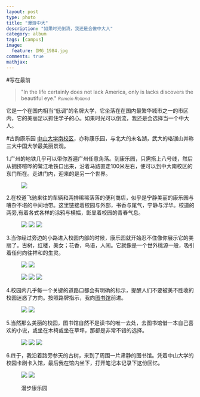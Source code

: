 ```yaml
---
layout: post
type: photo
title: "漫游中大"
description: "如果时光倒流，我还是会做中大人"
category: album
tags: [campus]
image: 
  feature: IMG_1984.jpg
comments: true
mathjax: 
---
```

#写在最前
>&quot;In the life certainly does not lack America, only is lacks discovers the beautiful eye.&quot;
><small><cite title="Romain Rolland">Romain Rolland</cite></small>

它是一个在国内相当“低调”的名牌大学，它坐落在在国内最繁华城市之一的市区内，它的美丽足以抓住学子的心。如果时光可以倒流，我还是会选择当一个中大人。

#古韵康乐园
[中山大学南校区]("http://home.sysu.edu.cn/jjc/website/content.asp?id=81&typeid=13")，亦称康乐园，与北大的未名湖，武大的珞珈山并称三大中国大学最美丽景观。

1.广州的地铁几乎可以带你游遍广州任意角落。到康乐园，只需搭上八号线，然后从拥挤喧哗的鹭江地铁口出来，沿着马路直走100米左右，便可以到中大南校区的东门所在。走进门内，迎来的是另一个世界。
<figure>
<a href="https://picasaweb.google.com/lh/photo/-YTfjyMr_0RLPT2rRhrGwdMTjNZETYmyPJy0liipFm0?feat=directlink"><img src="https://picasaweb.google.com/lh/photo/-YTfjyMr_0RLPT2rRhrGwdMTjNZETYmyPJy0liipFm0?feat=directlink"></a>
</figure>

2.在校道飞驰来往的车辆和两排稀稀落落的便利商店，似乎是宁静美丽的康乐园与嘈杂不堪的中间地带。这里链接着校园与外部，书香与尾气，宁静与浮华。校道的两旁,有着各式各样的涂鸦与横幅，彰显着校园的青春气息。
<figure class="third">
	<a href="{{ site.url }}/images/gallery/IMG_1989.jpg"><img src="{{ site.url }}/images/gallery/IMG_1989.jpg"></a>
	<a href="{{ site.url }}/images/gallery/IMG_1988.jpg"><img src="{{ site.url }}/images/gallery/IMG_1988.jpg"></a>
	<a href="{{ site.url }}/images/gallery/IMG_1978.jpg"><img src="{{ site.url }}/images/gallery/IMG_1978.jpg"></a>
</figure>

3.当你经过旁边的小路进入校园内部的时候，康乐园就开始忍不住像你展示它的美丽了。古树，红楼，美女；花香，鸟语，人闹。它就像是一个世外桃源一般，吸引着任何向往祥和的生灵。
<figure class="half">
	<a href="http://image15-c.poco.cn/mypoco/myphoto/20140302/13/17425063820140302131050091.jpg"><img src="http://image15-c.poco.cn/mypoco/myphoto/20140302/13/17425063820140302131050091.jpg"></a>
	<a href="{{ site.url }}/images/gallery/IMG_1980.jpg"><img src="{{ site.url }}/images/gallery/IMG_1980.jpg"></a>
</figure>

<figure class="third">
	<a href="{{ site.url }}/images/gallery/IMG_1983.jpg"><img src="{{ site.url }}/images/gallery/IMG_1983.jpg"></a>
	<a href="{{ site.url }}/images/gallery/IMG_1985.jpg"><img src="{{ site.url }}/images/gallery/IMG_1985.jpg"></a>
	<a href="http://image15-c.poco.cn/mypoco/myphoto/20140302/13/17425063820140302130437053.jpg"><img src="http://image15-c.poco.cn/mypoco/myphoto/20140302/13/17425063820140302130437053.jpg"></a>
</figure>

4.校园内几乎每一个关键的道路口都会有明确的标示，提醒人们不要被美不胜收的校园迷惑了方向。按照路牌指示，我向[图书馆](http://library.sysu.edu.cn/web/guest/index)前进。
<figure class="half">
	<a href="{{ site.url }}/images/gallery/IMG_1981.jpg"><img src="{{ site.url }}/images/gallery/IMG_1981.jpg"></a>
	<a href="{{ site.url }}/images/gallery/IMG_1982.jpg"><img src="{{ site.url }}/images/gallery/IMG_1982.jpg"></a>
</figure>

5.当然那么美丽的校园，图书馆自然不是读书的唯一去处，去图书馆借一本自己喜欢的小说，或坐在木椅或坐在草坪，那都是非常不错的选择。
<figure class="third">
	<a href="http://image15-c.poco.cn/mypoco/myphoto/20140302/13/17425063820140302130551021.jpg"><img src="http://image15-c.poco.cn/mypoco/myphoto/20140302/13/17425063820140302130551021.jpg"></a>
	<a href="{{ site.url }}/images/gallery/IMG_1986.jpg"><img src="{{ site.url }}/images/gallery/IMG_1986.jpg"></a>
	<a href="{{ site.url }}/images/gallery/IMG_1984.jpg"><img src="{{ site.url }}/images/gallery/IMG_1984.jpg"></a>
</figure>

6.终于，我沿着路旁参天的古树，来到了周围一片肃静的图书馆。凭着中山大学的校园卡刷卡入馆，最后我在馆内坐下，打开笔记本记录下这份回忆。
<figure class="half">
	<a href="http://image15-c.poco.cn/mypoco/myphoto/20140302/13/17425063820140302130319092.jpg"><img src="http://image15-c.poco.cn/mypoco/myphoto/20140302/13/17425063820140302130319092.jpg"></a>
	<a href="http://image15-c.poco.cn/mypoco/myphoto/20140302/12/17425063820140302125905074.jpg"><img src="http://image15-c.poco.cn/mypoco/myphoto/20140302/12/17425063820140302125905074.jpg"></a>
</figure>
<figure>
	<figcaption>漫步康乐园</figcaption>
</figure>